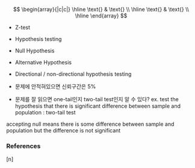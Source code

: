 $$
\begin{array}{|c|c|}
\hline
\text{} & \text{} \\
\hline
\text{} & \text{} \\
\hline
\end{array}
$$

* Z-test

* Hypothesis testing
* Null Hypothesis
* Alternative Hypothesis
* Directional / non-directional hypothesis testing


- 문제에 안적혀있으면 신뢰구간은 5%

- 문제를 잘 읽으면 one-tail인지 two-tail test인지 알 수 있다?
    ex. test the hypothesis that there is significant difference between sample and population : two-tail test

accepting null means there is some difference between sample and population but the difference is not significant















### References

$\tag*{}\label{n} \text{[n] }$
